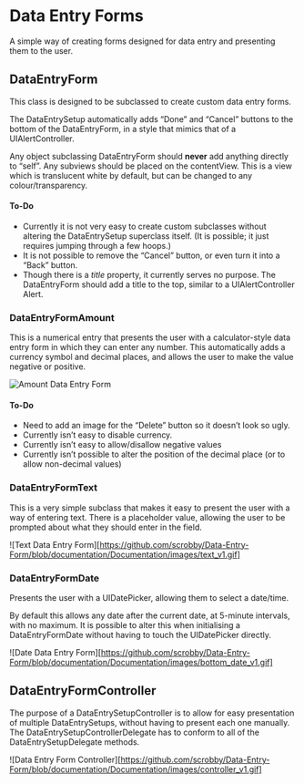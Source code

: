 # Data Entry Forms
A simple way of creating forms designed for data entry and presenting them to the user.

## DataEntryForm
This class is designed to be subclassed to create custom data entry forms.

The DataEntrySetup automatically adds “Done” and “Cancel” buttons to the bottom of the DataEntryForm, in a style that mimics that of a UIAlertController.

Any object subclassing DataEntryForm should **never** add anything directly to “self”. Any subviews should be placed on the contentView. This is a view which is translucent white by default, but can be changed to any colour/transparency.


#### To-Do
- Currently it is not very easy to create custom subclasses without altering the DataEntrySetup superclass itself. (It is possible; it just requires jumping through a few hoops.)
- It is not possible to remove the “Cancel” button, or even turn it into a “Back” button.
- Though there is a *title* property, it currently serves no purpose. The DataEntryForm should add a title to the top, similar to a UIAlertController Alert.


### DataEntryFormAmount
This is a numerical entry that presents the user with a calculator-style data entry form in which they can enter any number. This automatically adds a currency symbol and decimal places, and allows the user to make the value negative or positive.

![Amount Data Entry Form](https://github.com/scrobby/Data-Entry-Form/blob/documentation/Documentation/images/amount_v1.gif)


#### To-Do
- Need to add an image for the “Delete” button so it doesn’t look so ugly.
- Currently isn’t easy to disable currency.
- Currently isn’t easy to allow/disallow negative values
- Currently isn’t possible to alter the position of the decimal place (or to allow non-decimal values)


### DataEntryFormText
This is a very simple subclass that makes it easy to present the user with a way of entering text. There is a placeholder value, allowing the user to be prompted about what they should enter in the field.

![Text Data Entry Form][https://github.com/scrobby/Data-Entry-Form/blob/documentation/Documentation/images/text_v1.gif]


### DataEntryFormDate
Presents the user with a UIDatePicker, allowing them to select a date/time.

By default this allows any date after the current date, at 5-minute intervals, with no maximum. It is possible to alter this when initialising a DataEntryFormDate without having to touch the UIDatePicker directly.

![Date Data Entry Form][https://github.com/scrobby/Data-Entry-Form/blob/documentation/Documentation/images/bottom_date_v1.gif]


## DataEntryFormController
The purpose of a DataEntrySetupController is to allow for easy presentation of multiple DataEntrySetups, without having to present each one manually. The DataEntrySetupControllerDelegate has to conform to all of the DataEntrySetupDelegate methods.

![Data Entry Form Controller][https://github.com/scrobby/Data-Entry-Form/blob/documentation/Documentation/images/controller_v1.gif]
